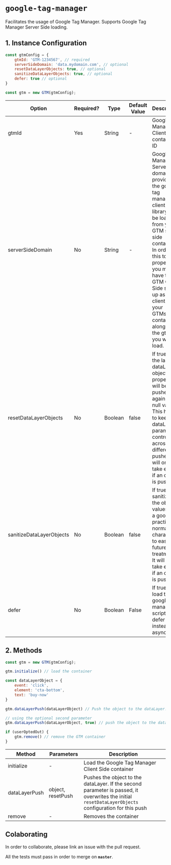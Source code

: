 # `google-tag-manager`

Facilitates the usage of Google Tag Manager. Supports Google Tag Manager Server Side loading.

## 1. Instance Configuration

```javascript
const gtmConfig = { 
    gtmId: 'GTM-1234567', // required 
    serverSideDomain: 'data.mydomain.com', // optional 
    resetDataLayerObjects: true, // optional
    sanitizeDataLayerObjects: true, // optional
    defer: true // optional 
}

const gtm = new GTM(gtmConfig);
```

| Option | Required? | Type | Default Value | Description | 
| ------ | --------- | ---- | ------------- | ----------- | 
| gtmId | Yes | String | - | Google Tag Manager Client Side container ID | 
| serverSideDomain | No | String | - | Google Tag Manager Server Side domain. If provided, the google tag manager client side library will be loaded from your GTM server side container. In order for this to work properly, you must have the GTM Client Side setted up as a client on your GTMss container, along with the gtmId you want to load. | 
| resetDataLayerObjects | No | Boolean | false | If true all the last dataLayer object properties will be pushed again with null value. This helps to keep the dataLayer parameters controlled across different pushes. It will only take effect if an object is pushed |
| sanitizeDataLayerObjects | No | Boolean | false | If true it sanitizes the object values. It is a good practice to normalize characters to ease future data treatments. It will only take effect if an object is pushed
| defer | No | Boolean | False | If true it will load the google tag manager script as a defer script instead of async |

## 2. Methods

```javascript
const gtm = new GTM(gtmConfig);

gtm.initialize() // load the container

const dataLayerObject = { 
    event: 'click',
    element: 'cta-bottom',
    text: 'buy-now'
}

gtm.dataLayerPush(dataLayerObject) // Push the object to the dataLayer. The object can have any tyoe.

// using the optional second parameter
gtm.dataLayerPush(dataLayerObject, true) // push the object to the dataLayer and then push another object reseting the properties first sent. It has priority over the initial configuration 'resetDataLayerObjects'.

if (userOptedOut) { 
    gtm.remove() // remove the GTM container
}
```

| Method | Parameters | Description | 
| ------ | ---------- | ----------- | 
| initialize | - | Load the Google Tag Manager Client Side container | 
| dataLayerPush | object, resetPush | Pushes the object to the dataLayer. If the second parameter is passed, it overwrites the initial `resetDataLayerObjects` configuration for this push | 
| remove | - | Removes the container | 

## Colaborating 

In order to collaborate, please link an issue with the pull request.

All the tests must pass in order to merge on **`master`**.